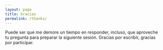 ```yaml
---
layout: page
title: Gracias
permalink: /thanks/
---
```


Puede ser que me demore un tiempo en responder, incluso, que aproveche tu pregunta para preparar la siguiente sesión. Gracias por escribir, gracias por participar.
